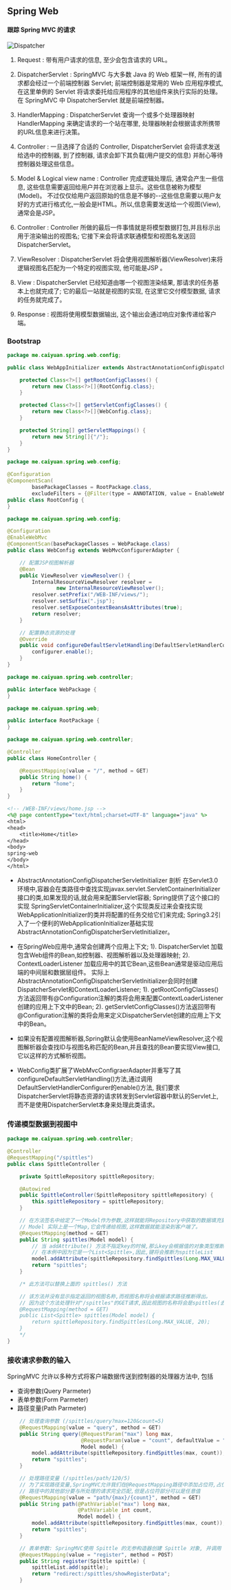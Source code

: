 Spring Web
--

#### 跟踪 Spring MVC 的请求
![Dispatcher](dispatcher.png)

1. Request : 带有用户请求的信息, 至少会包含请求的 URL。

2. DispatcherServlet : SpringMVC 与大多数 Java 的 Web 框架一样, 所有的请求都会经过一个前端控制器 Servlet;
前端控制器是常用的 Web 应用程序模式, 在这里单例的 Servlet 将请求委托给应用程序的其他组件来执行实际的处理。
在 SpringMVC 中 DispatcherServlet 就是前端控制器。

3. HandlerMapping : DispatcherServlet 查询一个或多个处理器映射 HandlerMapping 来确定请求的一个站在哪里,
处理器映射会根据请求所携带的URL信息来进行决策。

4. Controller : 一旦选择了合适的 Controller, DispatcherServlet 会将请求发送给选中的控制器, 到了控制器, 请求会卸下其负载(用户提交的信息)
并耐心等待控制器处理这些信息。

5. Model & Logical view name : Controller 完成逻辑处理后, 通常会产生一些信息, 这些信息需要返回给用户并在浏览器上显示。这些信息被称为模型(Model)。
不过仅仅给用户返回原始的信息是不够的--这些信息需要以用户友好的方式进行格式化,一般会是HTML。所以,信息需要发送给一个视图(View),通常会是JSP。

6. Controller : Controller 所做的最后一件事情就是将模型数据打包,并且标示出用于渲染输出的视图名; 它接下来会将请求联通模型和视图名发送回 DispatcherServlet。

7. ViewResolver : DispatcherServlet 将会使用视图解析器(ViewResolver)来将逻辑视图名匹配为一个特定的视图实现, 他可能是JSP 。

8. View : DispatcherServlet 已经知道由哪一个视图渲染结果, 那请求的任务基本上也就完成了; 它的最后一站就是视图的实现, 在这里它交付模型数据, 请求的任务就完成了。

9. Response : 视图将使用模型数据输出, 这个输出会通过响应对象传递给客户端。

### Bootstrap

```java
package me.caiyuan.spring.web.config;

public class WebAppInitializer extends AbstractAnnotationConfigDispatcherServletInitializer {

    protected Class<?>[] getRootConfigClasses() {
        return new Class<?>[]{RootConfig.class};
    }

    protected Class<?>[] getServletConfigClasses() {
        return new Class<?>[]{WebConfig.class};
    }

    protected String[] getServletMappings() {
        return new String[]{"/"};
    }
}
```
```java
package me.caiyuan.spring.web.config;

@Configuration
@ComponentScan(
        basePackageClasses = RootPackage.class,
        excludeFilters = {@Filter(type = ANNOTATION, value = EnableWebMvc.class)})
public class RootConfig {
}
```
```java
package me.caiyuan.spring.web.config;

@Configuration
@EnableWebMvc
@ComponentScan(basePackageClasses = WebPackage.class)
public class WebConfig extends WebMvcConfigurerAdapter {

    // 配置JSP视图解析器
    @Bean
    public ViewResolver viewResolver() {
        InternalResourceViewResolver resolver =
                new InternalResourceViewResolver();
        resolver.setPrefix("/WEB-INF/views/");
        resolver.setSuffix(".jsp");
        resolver.setExposeContextBeansAsAttributes(true);
        return resolver;
    }

    // 配置静态资源的处理
    @Override
    public void configureDefaultServletHandling(DefaultServletHandlerConfigurer configurer) {
        configurer.enable();
    }
}
```
```java
package me.caiyuan.spring.web.controller;

public interface WebPackage {
}
```
```java
package me.caiyuan.spring.web;

public interface RootPackage {
}
```
```java
package me.caiyuan.spring.web.controller;

@Controller
public class HomeController {

    @RequestMapping(value = "/", method = GET)
    public String home() {
        return "home";
    }
}
```
```jsp
<!-- /WEB-INF/views/home.jsp -->
<%@ page contentType="text/html;charset=UTF-8" language="java" %>
<html>
<head>
    <title>Home</title>
</head>
<body>
spring-web
</body>
</html>
```

- AbstractAnnotationConfigDispatcherServletInitializer 剖析
  在Servlet3.0环境中,容器会在类路径中查找实现javax.servlet.ServletContainerInitializer接口的类,如果发现的话,就会用来配置Servlet容器;
  Spring提供了这个接口的实现 SpringServletContainerInitializer,这个实现类反过来会查找实现WebApplicationInitializer的类并将配置的任务交给它们来完成;
  Spring3.2引入了一个便利的WebApplicationInitializer基础实现AbstractAnnotationConfigDispatcherServletInitializer。

- 在SpringWeb应用中,通常会创建两个应用上下文;
  1). DispatcherServlet 加载包含Web组件的Bean,如控制器、视图解析器以及处理器映射;
  2). ContextLoaderListener 加载应用中的其它Bean,这些Bean通常是驱动应用后端的中间层和数据层组件。
  实际上AbstractAnnotationConfigDispatcherServletInitializer会同时创建DispatcherServlet和ContextLoaderListener;
  1). getRootConfigClasses()方法返回带有@Configuration注解的类将会用来配置ContextLoaderListener创建的应用上下文中的Bean;
  2). getServletConfigClasses()方法返回带有@Configuration注解的类将会用来定义DispatcherServlet创建的应用上下文中的Bean。

- 如果没有配置视图解析器,Spring默认会使用BeanNameViewResolver,这个视图解析器会查找ID与视图名称匹配的Bean,并且查找的Bean要实现View接口,它以这样的方式解析视图。

- WebConfig类扩展了WebMvcConfigraerAdapter并重写了其configureDefaultServletHandling()方法,通过调用DefaultServletHandlerConfigurer的enable()方法,
  我们要求DispatcherServlet将静态资源的请求转发到Servlet容器中默认的Servlet上,而不是使用DispatcherServlet本身来处理此类请求。

### 传递模型数据到视图中

```java
package me.caiyuan.spring.web.controller;

@Controller
@RequestMapping("/spittles")
public class SpittleController {

    private SpittleRepository spittleRepository;

    @Autowired
    public SpittleController(SpittleRepository spittleRepository) {
        this.spittleRepository = spittleRepository;
    }

    // 在方法签名中给定了一个Model作为参数,这样就能将Repository中获取的数据填充到模型中;
    // Model 实际上是一个Map,它会传递给视图,这样数据就能渲染到客户端了。
    @RequestMapping(method = GET)
    public String spittles(Model model) {
        // 当 addAttribute() 方法不指定key的时候,那么key会根据值的对象类型推断确定; 或显示指定key值。
        // 在本例中因为它是一个List<Spittle>,因此,键将会推断为spittleList
        model.addAttribute(spittleRepository.findSpittles(Long.MAX_VALUE, 20));
        return "spittles";
    }

    /* 此方法可以替换上面的 spittles() 方法

    // 该方法并没有显示指定返回的视图名称,而视图名称将会根据请求路径推断得出。
    // 因为这个方法处理针对"/spittles"的GET请求,因此视图的名称将会是spittles(去掉开头的斜线)
    @RequestMapping(method = GET)
    public List<Spittle> spittles(Model model) {
        return spittleRepository.findSpittles(Long.MAX_VALUE, 20);
    }
    */
}
```

### 接收请求参数的输入
SpringMVC 允许以多种方式将客户端数据传送到控制器的处理器方法中, 包括
- 查询参数(Query Parmeter)
- 表单参数(Form Parmeter)
- 路径变量(Path Parmeter)
```java
    // 处理查询参数 (/spittles/query?max=120&count=5)
    @RequestMapping(value = "query", method = GET)
    public String query(@RequestParam("max") long max,
                        @RequestParam(value = "count", defaultValue = "5") int count,
                        Model model) {
        model.addAttribute(spittleRepository.findSpittles(max, count));
        return "spittles";
    }

    // 处理路径变量 (/spittles/path/120/5)
    // 为了实现路径变量,SpringMVC允许我们在@RequestMapping路径中添加占位符,占位符要用大括号("{"和"}")括起来;
    // 路径中的其他部分要与所处理的请求完全匹配,但是占位符部分可以是任意值
    @RequestMapping(value = "path/{max}/{count}", method = GET)
    public String path(@PathVariable("max") long max,
                       @PathVariable int count,
                       Model model) {
        model.addAttribute(spittleRepository.findSpittles(max, count));
        return "spittles";
    }

    // 表单参数: SpringMVC使用 Spittle 的无参构造器创建 Spittle 对象, 并调用 Setter 方法设置对象参数。
    @RequestMapping(value = "register", method = POST)
    public String register(Spittle spittle) {
        spittleList.add(spittle);
        return "redirect:/spittles/showRegisterData";
    }
```
